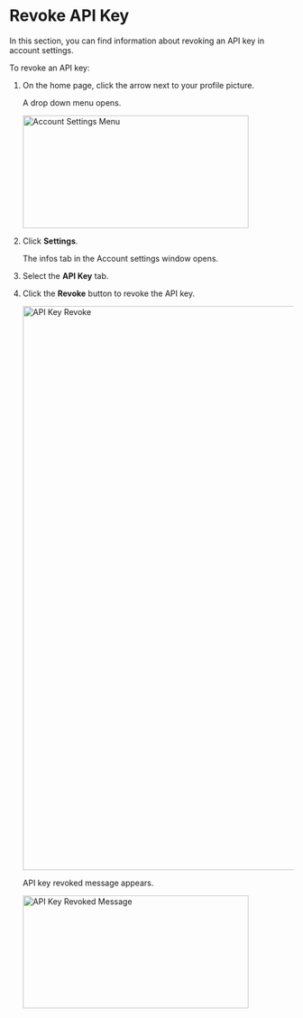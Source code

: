 # Revoke API Key

In this section, you can find information about  revoking an API key in account settings.

To revoke an API key:

1. On the home page, click the arrow next to your profile picture.

    A drop down menu opens.

    <img src="../images/account-settings-menu.png" alt="Account Settings Menu" width="400" height="200"/>

1. Click **Settings**.

    The infos tab in the Account settings window opens.

1. Select the **API Key** tab.
1. Click the **Revoke** button to revoke the API key.

    <img src="../images/api-key-revoke-button.png" alt="API Key Revoke" width="1000" height="1000"/>

    API key revoked message appears.

    <img src="../images/api-key-revoke-message.png" alt="API Key Revoked Message" width="400" height="200"/>